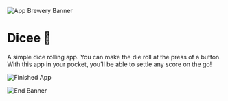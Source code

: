 ![App Brewery Banner](https://github.com/londonappbrewery/Images/blob/master/AppBreweryBanner.png)


# Dicee 🎲


A simple dice rolling app. You can make the die roll at the press of a button. With this app in your pocket, you’ll be able to settle any score on the go!

![Finished App](https://github.com/londonappbrewery/Images/blob/master/dicee-demo.gif)






![End Banner](https://github.com/londonappbrewery/Images/blob/master/readme-end-banner.png)
